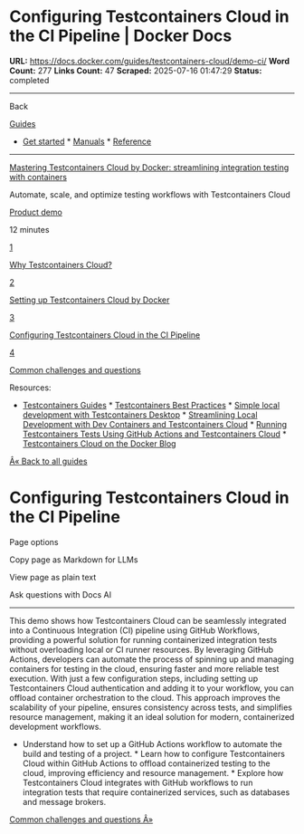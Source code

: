 # Configuring Testcontainers Cloud in the CI Pipeline | Docker Docs

**URL:** https://docs.docker.com/guides/testcontainers-cloud/demo-ci/
**Word Count:** 277
**Links Count:** 47
**Scraped:** 2025-07-16 01:47:29
**Status:** completed

---

Back

[Guides](https://docs.docker.com/guides/)

  * [Get started](https://docs.docker.com/get-started/)   * [Manuals](https://docs.docker.com/manuals/)   * [Reference](https://docs.docker.com/reference/)

* * *

[Mastering Testcontainers Cloud by Docker: streamlining integration testing with containers](https://docs.docker.com/guides/testcontainers-cloud/)

Automate, scale, and optimize testing workflows with Testcontainers Cloud

[ Product demo](https://docs.docker.com/tags/product-demo/)

12 minutes

[1](https://docs.docker.com/guides/testcontainers-cloud/why/)

[Why Testcontainers Cloud?](https://docs.docker.com/guides/testcontainers-cloud/why/)

[2](https://docs.docker.com/guides/testcontainers-cloud/demo-local/)

[Setting up Testcontainers Cloud by Docker](https://docs.docker.com/guides/testcontainers-cloud/demo-local/)

[3](https://docs.docker.com/guides/testcontainers-cloud/demo-ci/)

[Configuring Testcontainers Cloud in the CI Pipeline](https://docs.docker.com/guides/testcontainers-cloud/demo-ci/)

[4](https://docs.docker.com/guides/testcontainers-cloud/common-questions/)

[Common challenges and questions](https://docs.docker.com/guides/testcontainers-cloud/common-questions/)

Resources:

  * [Testcontainers Guides](https://testcontainers.com/guides)   * [Testcontainers Best Practices](https://www.docker.com/blog/testcontainers-best-practices/)   * [Simple local development with Testcontainers Desktop](https://testcontainers.com/guides/simple-local-development-with-testcontainers-desktop/)   * [Streamlining Local Development with Dev Containers and Testcontainers Cloud](https://www.docker.com/blog/streamlining-local-development-with-dev-containers-and-testcontainers-cloud/)   * [Running Testcontainers Tests Using GitHub Actions and Testcontainers Cloud](https://www.docker.com/blog/running-testcontainers-tests-using-github-actions/)   * [Testcontainers Cloud on the Docker Blog](https://www.docker.com/search/?_sf_s=testcontainers%20cloud)

[Â« Back to all guides](https://docs.docker.com/guides/)

# Configuring Testcontainers Cloud in the CI Pipeline

Page options

Copy page as Markdown for LLMs

View page as plain text

Ask questions with Docs AI

* * *

This demo shows how Testcontainers Cloud can be seamlessly integrated into a Continuous Integration \(CI\) pipeline using GitHub Workflows, providing a powerful solution for running containerized integration tests without overloading local or CI runner resources. By leveraging GitHub Actions, developers can automate the process of spinning up and managing containers for testing in the cloud, ensuring faster and more reliable test execution. With just a few configuration steps, including setting up Testcontainers Cloud authentication and adding it to your workflow, you can offload container orchestration to the cloud. This approach improves the scalability of your pipeline, ensures consistency across tests, and simplifies resource management, making it an ideal solution for modern, containerized development workflows.

  * Understand how to set up a GitHub Actions workflow to automate the build and testing of a project.   * Learn how to configure Testcontainers Cloud within GitHub Actions to offload containerized testing to the cloud, improving efficiency and resource management.   * Explore how Testcontainers Cloud integrates with GitHub workflows to run integration tests that require containerized services, such as databases and message brokers.

[Common challenges and questions Â»](https://docs.docker.com/guides/testcontainers-cloud/common-questions/)